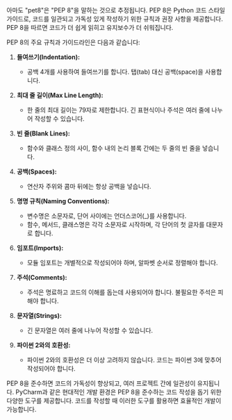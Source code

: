 아마도 "pet8"은 "PEP 8"을 말하는 것으로 추정됩니다. PEP 8은 Python 코드 스타일 가이드로, 코드를 일관되고 가독성 있게 작성하기 위한 규칙과 권장 사항을 제공합니다. PEP 8을 따르면 코드가 더 쉽게 읽히고 유지보수가 더 쉬워집니다.

PEP 8의 주요 규칙과 가이드라인은 다음과 같습니다:

1. **들여쓰기(Indentation):**
   - 공백 4개를 사용하여 들여쓰기를 합니다. 탭(tab) 대신 공백(space)을 사용합니다.

2. **최대 줄 길이(Max Line Length):**
   - 한 줄의 최대 길이는 79자로 제한합니다. 긴 표현식이나 주석은 여러 줄에 나누어 작성할 수 있습니다.

3. **빈 줄(Blank Lines):**
   - 함수와 클래스 정의 사이, 함수 내의 논리 블록 간에는 두 줄의 빈 줄을 넣습니다.

4. **공백(Spaces):**
   - 연산자 주위와 콤마 뒤에는 항상 공백을 넣습니다.

5. **명명 규칙(Naming Conventions):**
   - 변수명은 소문자로, 단어 사이에는 언더스코어(_)를 사용합니다.
   - 함수, 메서드, 클래스명은 각각 소문자로 시작하며, 각 단어의 첫 글자를 대문자로 합니다.

6. **임포트(Imports):**
   - 모듈 임포트는 개별적으로 작성되어야 하며, 알파벳 순서로 정렬해야 합니다.

7. **주석(Comments):**
   - 주석은 명료하고 코드의 이해를 돕는데 사용되어야 합니다. 불필요한 주석은 피해야 합니다.

8. **문자열(Strings):**
   - 긴 문자열은 여러 줄에 나누어 작성할 수 있습니다.

9. **파이썬 2와의 호환성:**
   - 파이썬 2와의 호환성은 더 이상 고려하지 않습니다. 코드는 파이썬 3에 맞추어 작성되어야 합니다.

PEP 8을 준수하면 코드의 가독성이 향상되고, 여러 프로젝트 간에 일관성이 유지됩니다. PyCharm과 같은 현대적인 개발 환경은 PEP 8을 준수하는 코드 작성을 돕기 위한 다양한 도구를 제공합니다. 코드를 작성할 때 이러한 도구를 활용하면 효율적인 개발이 가능합니다.